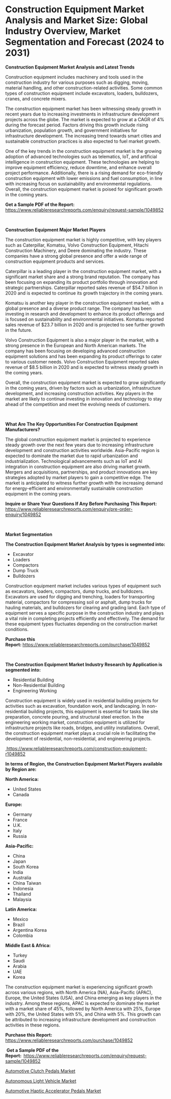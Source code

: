 <p><h1>Construction Equipment Market Analysis and Market Size: Global Industry Overview, Market Segmentation and Forecast (2024 to 2031)</h1></p><p><strong>Construction Equipment Market Analysis and Latest Trends</strong></p>
<p><p>Construction equipment includes machinery and tools used in the construction industry for various purposes such as digging, moving, material handling, and other construction-related activities. Some common types of construction equipment include excavators, loaders, bulldozers, cranes, and concrete mixers.</p><p>The construction equipment market has been witnessing steady growth in recent years due to increasing investments in infrastructure development projects across the globe. The market is expected to grow at a CAGR of 4% during the forecast period. Factors driving this growth include rising urbanization, population growth, and government initiatives for infrastructure development. The increasing trend towards smart cities and sustainable construction practices is also expected to fuel market growth.</p><p>One of the key trends in the construction equipment market is the growing adoption of advanced technologies such as telematics, IoT, and artificial intelligence in construction equipment. These technologies are helping to improve equipment efficiency, reduce downtime, and enhance overall project performance. Additionally, there is a rising demand for eco-friendly construction equipment with lower emissions and fuel consumption, in line with increasing focus on sustainability and environmental regulations. Overall, the construction equipment market is poised for significant growth in the coming years.</p></p>
<p><strong>Get a Sample PDF of the Report:&nbsp;</strong> <a href="https://www.reliableresearchreports.com/enquiry/request-sample/1049852">https://www.reliableresearchreports.com/enquiry/request-sample/1049852</a></p>
<p>&nbsp;</p>
<p><strong>Construction Equipment Major Market Players</strong></p>
<p><p>The construction equipment market is highly competitive, with key players such as Caterpillar, Komatsu, Volvo Construction Equipment, Hitachi Construction Machinery, and Deere dominating the industry. These companies have a strong global presence and offer a wide range of construction equipment products and services.</p><p>Caterpillar is a leading player in the construction equipment market, with a significant market share and a strong brand reputation. The company has been focusing on expanding its product portfolio through innovation and strategic partnerships. Caterpillar reported sales revenue of $54.7 billion in 2020 and is expected to continue its growth trajectory in the coming years.</p><p>Komatsu is another key player in the construction equipment market, with a global presence and a diverse product range. The company has been investing in research and development to enhance its product offerings and is focused on sustainability and environmental initiatives. Komatsu reported sales revenue of $23.7 billion in 2020 and is projected to see further growth in the future.</p><p>Volvo Construction Equipment is also a major player in the market, with a strong presence in the European and North American markets. The company has been focusing on developing advanced construction equipment solutions and has been expanding its product offerings to cater to various customer needs. Volvo Construction Equipment reported sales revenue of $8.5 billion in 2020 and is expected to witness steady growth in the coming years.</p><p>Overall, the construction equipment market is expected to grow significantly in the coming years, driven by factors such as urbanization, infrastructure development, and increasing construction activities. Key players in the market are likely to continue investing in innovation and technology to stay ahead of the competition and meet the evolving needs of customers.</p></p>
<p>&nbsp;</p>
<p><strong>What Are The Key Opportunities For Construction Equipment Manufacturers?</strong></p>
<p><p>The global construction equipment market is projected to experience steady growth over the next few years due to increasing infrastructure development and construction activities worldwide. Asia-Pacific region is expected to dominate the market due to rapid urbanization and industrialization. Technological advancements such as IoT and AI integration in construction equipment are also driving market growth. Mergers and acquisitions, partnerships, and product innovations are key strategies adopted by market players to gain a competitive edge. The market is anticipated to witness further growth with the increasing demand for energy-efficient and environmentally sustainable construction equipment in the coming years.</p></p>
<p><strong>Inquire or Share Your Questions If Any Before Purchasing This Report:</strong> <a href="https://www.reliableresearchreports.com/enquiry/pre-order-enquiry/1049852">https://www.reliableresearchreports.com/enquiry/pre-order-enquiry/1049852</a></p>
<p>&nbsp;</p>
<p><strong>Market Segmentation</strong></p>
<p><strong>The Construction Equipment Market Analysis by types is segmented into:</strong></p>
<p><ul><li>Excavator</li><li>Loaders</li><li>Compactors</li><li>Dump Truck</li><li>Bulldozers</li></ul></p>
<p><p>Construction equipment market includes various types of equipment such as excavators, loaders, compactors, dump trucks, and bulldozers. Excavators are used for digging and trenching, loaders for transporting material, compactors for compressing soil or asphalt, dump trucks for hauling materials, and bulldozers for clearing and grading land. Each type of equipment serves a specific purpose in the construction industry and plays a vital role in completing projects efficiently and effectively. The demand for these equipment types fluctuates depending on the construction market conditions.</p></p>
<p><strong>Purchase this Report:&nbsp;</strong><a href="https://www.reliableresearchreports.com/purchase/1049852">https://www.reliableresearchreports.com/purchase/1049852</a></p>
<p>&nbsp;</p>
<p><strong>The Construction Equipment Market Industry Research by Application is segmented into:</strong></p>
<p><ul><li>Residential Building</li><li>Non-Residential Building</li><li>Engineering Working</li></ul></p>
<p><p>Construction equipment is widely used in residential building projects for activities such as excavation, foundation work, and landscaping. In non-residential building projects, this equipment is essential for tasks like site preparation, concrete pouring, and structural steel erection. In the engineering working market, construction equipment is utilized for infrastructure projects like roads, bridges, and utility installations. Overall, the construction equipment market plays a crucial role in facilitating the development of residential, non-residential, and engineering projects.</p></p>
<p><a href="https://www.reliableresearchreports.com/construction-equipment-r1049852">&nbsp;https://www.reliableresearchreports.com/construction-equipment-r1049852</a></p>
<p><strong>In terms of Region, the Construction Equipment Market Players available by Region are:</strong></p>
<p>
    <p> <strong> North America: </strong>
        <ul>
            <li>United States</li>
            <li>Canada</li>
        </ul>
        </p> 
    <p> <strong> Europe: </strong>
        <ul>
            <li>Germany</li>
            <li>France</li>
            <li>U.K.</li>
            <li>Italy</li>
            <li>Russia</li>
        </ul>
        </p> 
    <p> <strong> Asia-Pacific: </strong>
        <ul>
            <li>China</li>
            <li>Japan</li>
            <li>South Korea</li>
            <li>India</li>
            <li>Australia</li>
            <li>China Taiwan</li>
            <li>Indonesia</li>
            <li>Thailand</li>
            <li>Malaysia</li>
        </ul>
        </p> 
    <p> <strong> Latin America: </strong>
        <ul>
            <li>Mexico</li>
            <li>Brazil</li>
            <li>Argentina Korea</li>
            <li>Colombia</li>
        </ul>
        </p> 
    <p> <strong> Middle East & Africa: </strong>
        <ul>
            <li>Turkey</li>
            <li>Saudi</li>
            <li>Arabia</li>
            <li>UAE</li>
            <li>Korea</li>
        </ul>
    </p>
    </p>
<p><p>The construction equipment market is experiencing significant growth across various regions, with North America (NA), Asia-Pacific (APAC), Europe, the United States (USA), and China emerging as key players in the industry. Among these regions, APAC is expected to dominate the market with a market share of 45%, followed by North America with 25%, Europe with 20%, the United States with 5%, and China with 5%. This growth can be attributed to increasing infrastructure development and construction activities in these regions.</p></p>
<p><strong>Purchase this Report: </strong><a href="https://www.reliableresearchreports.com/purchase/1049852">https://www.reliableresearchreports.com/purchase/1049852</a></p>
<p>&nbsp;<strong>Get a Sample PDF of the Report:&nbsp;&nbsp;</strong><a href="https://www.reliableresearchreports.com/enquiry/request-sample/1049852">https://www.reliableresearchreports.com/enquiry/request-sample/1049852</a></p>
<p><strong></strong></p>
<p><p><a href="https://www.linkedin.com/pulse/automotive-clutch-pedals-market-research-report-unlocks-analysis-ktzhe?trackingId=baukn2AoSFsahkx9MUv1EA%3D%3D">Automotive Clutch Pedals Market</a></p><p><a href="https://www.linkedin.com/pulse/autonomous-light-vehicle-market-share-amp-new-trends-analysis-mqe4e?trackingId=QrlMdgExcKWSV1mH251YOQ%3D%3D">Autonomous Light Vehicle Market</a></p><p><a href="https://www.linkedin.com/pulse/automotive-haptic-accelerator-pedals-market-size-2024-fokhe?trackingId=zYv9ISIUjxxniWD8e5%2BEmw%3D%3D">Automotive Haptic Accelerator Pedals Market</a></p></p>